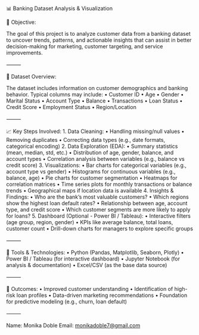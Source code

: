 📊 Banking Dataset Analysis & Visualization

📌 Objective:

The goal of this project is to analyze customer data from a banking dataset to uncover trends, patterns, and actionable insights that can assist in better decision-making for marketing, customer targeting, and service improvements.

⸻

📁 Dataset Overview:

The dataset includes information on customer demographics and banking behavior. Typical columns may include:
	•	Customer ID
	•	Age
	•	Gender
	•	Marital Status
	•	Account Type
	•	Balance
	•	Transactions
	•	Loan Status
	•	Credit Score
	•	Employment Status
	•	Region/Location

⸻

📈 Key Steps Involved:
	1.	Data Cleaning:
	•	Handling missing/null values
	•	Removing duplicates
	•	Correcting data types (e.g., date formats, categorical encoding)
	2.	Data Exploration (EDA):
	•	Summary statistics (mean, median, std, etc.)
	•	Distribution of age, gender, balance, and account types
	•	Correlation analysis between variables (e.g., balance vs credit score)
	3.	Visualizations:
	•	Bar charts for categorical variables (e.g., account type vs gender)
	•	Histograms for continuous variables (e.g., balance, age)
	•	Pie charts for customer segmentation
	•	Heatmaps for correlation matrices
	•	Time series plots for monthly transactions or balance trends
	•	Geographical maps if location data is available
	4.	Insights & Findings:
	•	Who are the bank’s most valuable customers?
	•	Which regions show the highest loan default rates?
	•	Relationship between age, account type, and credit score
	•	Which customer segments are more likely to apply for loans?
	5.	Dashboard (Optional - Power BI / Tableau):
	•	Interactive filters (age group, region, gender)
	•	KPIs like average balance, total loans, customer count
	•	Drill-down charts for managers to explore specific groups

⸻

🧠 Tools & Technologies:
	•	Python (Pandas, Matplotlib, Seaborn, Plotly)
	•	Power BI / Tableau (for interactive dashboard)
	•	Jupyter Notebook (for analysis & documentation)
	•	Excel/CSV (as the base data source)

⸻

🎯 Outcomes:
	•	Improved customer understanding
	•	Identification of high-risk loan profiles
	•	Data-driven marketing recommendations
	•	Foundation for predictive modeling (e.g., churn, loan default)

⸻

Name: Monika Doble
Email: monikadoble7@gmail.com
